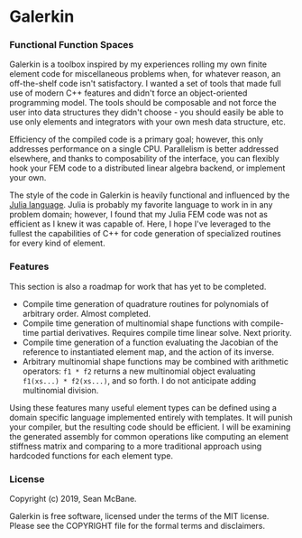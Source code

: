 Galerkin
========
### Functional Function Spaces

Galerkin is a toolbox inspired by my experiences rolling my own finite element
code for miscellaneous problems when, for whatever reason, an off-the-shelf code
isn't satisfactory. I wanted a set of tools that made full use of modern C++
features and didn't force an object-oriented programming model. The tools should
be composable and not force the user into data structures they didn't choose -
you should easily be able to use only elements and integrators with your own
mesh data structure, etc.

Efficiency of the compiled code is a primary goal; however, this only addresses
performance on a single CPU. Parallelism is better addressed elsewhere, and
thanks to composability of the interface, you can flexibly hook your FEM code to
a distributed linear algebra backend, or implement your own.

The style of the code in Galerkin is heavily functional and influenced by the
[Julia language](https://julialang.org). Julia is probably my favorite language
to work in in any problem domain; however, I found that my Julia FEM code was not
as efficient as I knew it was capable of. Here, I hope I've leveraged to the
fullest the capabilities of C++ for code generation of specialized routines for
every kind of element.

### Features
This section is also a roadmap for work that has yet to be completed.

- Compile time generation of quadrature routines for polynomials of arbitrary
order. Almost completed.
- Compile time generation of multinomial shape functions with compile-time
partial derivatives. Requires compile time linear solve. Next priority.
- Compile time generation of a function evaluating the Jacobian of the reference
to instantiated element map, and the action of its inverse.
- Arbitrary multinomial shape functions may be combined with arithmetic
operators: `f1 * f2` returns a new multinomial object evaluating
`f1(xs...) * f2(xs...)`, and so forth. I do not anticipate adding multinomial
division.

Using these features many useful element types can be defined using a domain
specific language implemented entirely with templates. It will punish your
compiler, but the resulting code should be efficient. I will be examining the
generated assembly for common operations like computing an element stiffness
matrix and comparing to a more traditional approach using hardcoded functions for
each element type.

### License
Copyright (c) 2019, Sean McBane.

Galerkin is free software, licensed under the terms of the MIT license. Please
see the COPYRIGHT file for the formal terms and disclaimers.